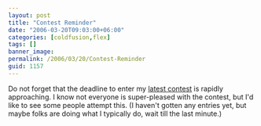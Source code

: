 ```yaml
---
layout: post
title: "Contest Reminder"
date: "2006-03-20T09:03:00+06:00"
categories: [coldfusion,flex]
tags: []
banner_image: 
permalink: /2006/03/20/Contest-Reminder
guid: 1157
---
```


Do not forget that the deadline to enter my <a href="http://ray.camdenfamily.com/index.cfm/2006/2/22/Advanced-Contest-Announced">latest contest</a> is rapidly approaching. I know not everyone is super-pleased with the contest, but I'd like to see some people attempt this. (I haven't gotten any entries yet, but maybe folks are doing what I typically do, wait till the last minute.)